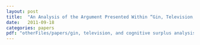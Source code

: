 ```yaml
---
layout: post
title:  "An Analysis of the Argument Presented Within “Gin, Television, and Cognitive Surplus”"
date:   2011-09-18
categories: papers
pdf: "otherFiles/papers/gin, television, and cognitive surplus analysis.pdf"
---
```

